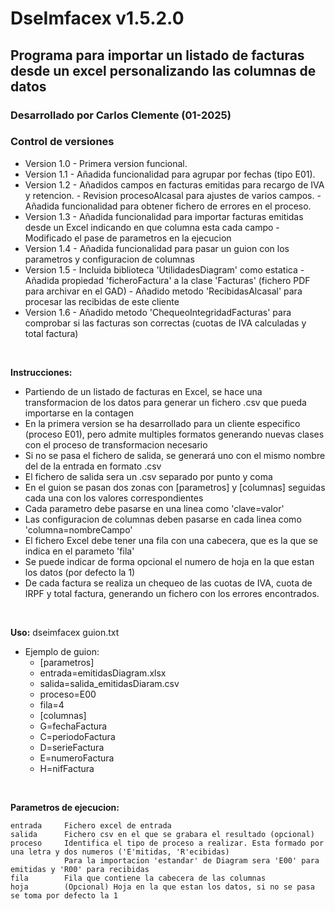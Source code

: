 # DseImfacex v1.5.2.0
## Programa para importar un listado de facturas desde un excel personalizando las columnas de datos

### Desarrollado por Carlos Clemente (01-2025)

### Control de versiones
 - Version 1.0	- Primera version funcional.
 - Version 1.1	- Añadida funcionalidad para agrupar por fechas (tipo E01).
 - Version 1.2	- Añadidos campos en facturas emitidas para recargo de IVA y retencion. 
				- Revision procesoAlcasal para ajustes de varios campos.
				- Añadida funcionalidad para obtener fichero de errores en el proceso.
 - Version 1.3	- Añadida funcionalidad para importar facturas emitidas desde un Excel indicando en que columna esta cada campo
				- Modificado el pase de parametros en la ejecucion
 - Version 1.4	- Añadida funcionalidad para pasar un guion con los parametros y configuracion de columnas
 - Version 1.5	- Incluida biblioteca 'UtilidadesDiagram' como estatica
				- Añadida propiedad 'ficheroFactura' a la clase 'Facturas' (fichero PDF para archivar en el GAD)
				- Añadido metodo 'RecibidasAlcasal' para procesar las recibidas de este cliente
 - Version 1.6	- Añadido metodo 'ChequeoIntegridadFacturas' para comprobar si las facturas son correctas (cuotas de IVA calculadas y total factura)
<br>

**Instrucciones:**
 - Partiendo de un listado de facturas en Excel, se hace una transformacion de los datos para generar
   un fichero .csv que pueda importarse en la contagen
 - En la primera version se ha desarrollado para un cliente especifico (proceso E01), pero admite multiples formatos
   generando nuevas clases con el proceso de transformacion necesario
 - Si no se pasa el fichero de salida, se generará uno con el mismo nombre del de la entrada en formato .csv
 - El fichero de salida sera un .csv separado por punto y coma
 - En el guion se pasan dos zonas con [parametros] y [columnas] seguidas cada una con los valores correspondientes
 - Cada parametro debe pasarse en una linea como 'clave=valor'
 - Las configuracion de columnas deben pasarse en cada linea como 'columna=nombreCampo'
 - El fichero Excel debe tener una fila con una cabecera, que es la que se indica en el parameto 'fila'
 - Se puede indicar de forma opcional el numero de hoja en la que estan los datos (por defecto la 1)
 - De cada factura se realiza un chequeo de las cuotas de IVA, cuota de IRPF y total factura, generando un fichero con los errores encontrados.
<br>

**Uso:**
dseimfacex guion.txt
* Ejemplo de guion:
	* [parametros]
	* entrada=emitidasDiagram.xlsx
	* salida=salida_emitidasDiaram.csv
	* proceso=E00
	* fila=4
	* [columnas]
	* G=fechaFactura
	* C=periodoFactura
	* D=serieFactura
	* E=numeroFactura
	* H=nifFactura
<br>

**Parametros de ejecucion:** 
```
entrada		Fichero excel de entrada
salida		Fichero csv en el que se grabara el resultado (opcional)
proceso		Identifica el tipo de proceso a realizar. Esta formado por una letra y dos numeros ('E'mitidas, 'R'ecibidas)
			Para la importacion 'estandar' de Diagram sera 'E00' para emitidas y 'R00' para recibidas
fila		Fila que contiene la cabecera de las columnas
hoja		(Opcional) Hoja en la que estan los datos, si no se pasa se toma por defecto la 1